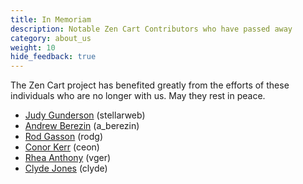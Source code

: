 ```yaml
---
title: In Memoriam
description: Notable Zen Cart Contributors who have passed away
category: about_us
weight: 10
hide_feedback: true
---
```


The Zen Cart project has benefited greatly from the efforts of these 
individuals who are no longer with us.  May they rest in peace. 

- [Judy Gunderson](https://www.zen-cart.com/member.php?26257) (stellarweb) 
- [Andrew Berezin](https://www.zen-cart.com/showthread.php?225602) (a_berezin) 
- [Rod Gasson](https://www.zen-cart.com/showthread.php?225946) (rodg)
- [Conor Kerr](https://www.zen-cart.com/showthread.php?202939) (ceon) 
- [Rhea Anthony](https://www.zen-cart.com/showthread.php?196028) (vger)
- [Clyde Jones](https://www.zen-cart.com/showthread.php?184600) (clyde)

<style>
#questions, #endcontent {
   display: none; 
}
</style>
